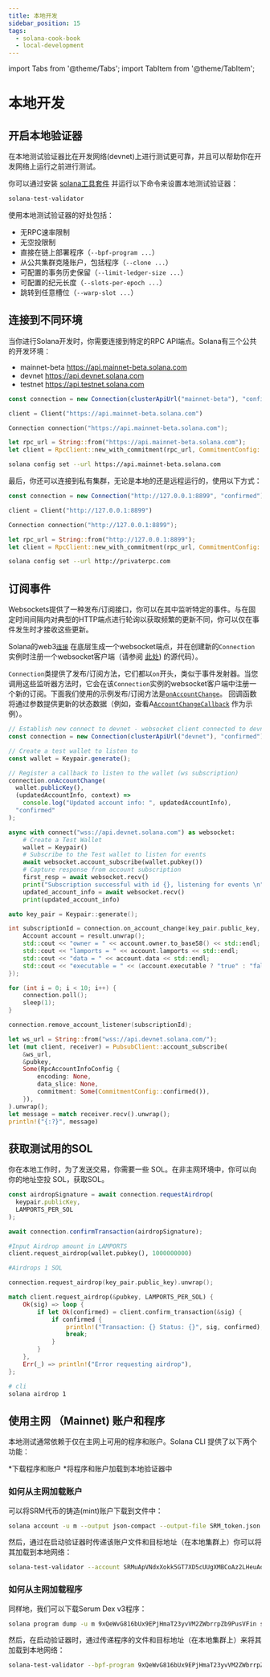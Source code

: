 ```yaml
---
title: 本地开发
sidebar_position: 15
tags:
  - solana-cook-book
  - local-development
---
```

import Tabs from '@theme/Tabs';
import TabItem from '@theme/TabItem';

# 本地开发

## 开启本地验证器

在本地测试验证器比在开发网络(devnet)上进行测试更可靠，并且可以帮助你在开发网络上运行之前进行测试。

你可以通过安装 [solana工具套件](../getting-started/installation.md#install-cli)
并运行以下命令来设置本地测试验证器：

```bash
solana-test-validator
```

使用本地测试验证器的好处包括：

- 无RPC速率限制
- 无空投限制
- 直接在链上部署程序（`--bpf-program ...`）
- 从公共集群克隆账户，包括程序（`--clone ...`）
- 可配置的事务历史保留（`--limit-ledger-size ...`）
- 可配置的纪元长度（`--slots-per-epoch ...`）
- 跳转到任意槽位（`--warp-slot ...`）

## 连接到不同环境

当你进行Solana开发时，你需要连接到特定的RPC API端点。Solana有三个公共的开发环境：
- mainnet-beta https://api.mainnet-beta.solana.com
- devnet https://api.devnet.solana.com
- testnet https://api.testnet.solana.com

<Tabs>
<TabItem value="typescript" label="typescript">


```ts
const connection = new Connection(clusterApiUrl("mainnet-beta"), "confirmed");
```

</TabItem>
<TabItem value="py" label="Python">

```python
client = Client("https://api.mainnet-beta.solana.com")
```

</TabItem>
<TabItem value="cpp" label="cpp">


```cpp
Connection connection("https://api.mainnet-beta.solana.com");
```

</TabItem>
<TabItem value="rust" label="rust">

```rust
let rpc_url = String::from("https://api.mainnet-beta.solana.com");
let client = RpcClient::new_with_commitment(rpc_url, CommitmentConfig::confirmed());
```

</TabItem>
<TabItem value="bash" label="bash">

```bash
solana config set --url https://api.mainnet-beta.solana.com
```

</TabItem>
</Tabs>


最后，你还可以连接到私有集群，无论是本地的还是远程运行的，使用以下方式：

<Tabs>
<TabItem value="typescript" label="typescript">


```ts
const connection = new Connection("http://127.0.0.1:8899", "confirmed");
```

</TabItem>
<TabItem value="py" label="Python">

```python
client = Client("http://127.0.0.1:8899")
```

</TabItem>
<TabItem value="cpp" label="cpp">


```cpp
Connection connection("http://127.0.0.1:8899");
```

</TabItem>
<TabItem value="rust" label="rust">

```rust
let rpc_url = String::from("http://127.0.0.1:8899");
let client = RpcClient::new_with_commitment(rpc_url, CommitmentConfig::confirmed());
```

</TabItem>
<TabItem value="bash" label="bash">

```bash
solana config set --url http://privaterpc.com
```

</TabItem>
</Tabs>

## 订阅事件

Websockets提供了一种发布/订阅接口，你可以在其中监听特定的事件。与在固定时间间隔内对典型的HTTP端点进行轮询以获取频繁的更新不同，你可以仅在事件发生时才接收这些更新。

Solana的web3[`连接`](https://solana-labs.github.io/solana-web3.js/classes/Connection.html) 在底层生成一个websocket端点，并在创建新的`Connection`实例时注册一个websocket客户端（请参阅 [此处](https://github.com/solana-labs/solana-web3.js/blob/45923ca00e4cc1ed079d8e55ecbee83e5b4dc174/src/connection.ts#L2100)) 的源代码）。

`Connection`类提供了发布/订阅方法，它们都以`on`开头，类似于事件发射器。当您调用这些监听器方法时，它会在该`Connection`实例的websocket客户端中注册一个新的订阅。下面我们使用的示例发布/订阅方法是[`onAccountChange`](https://solana-labs.github.io/solana-web3.js/classes/Connection.html#onAccountChange)。 回调函数将通过参数提供更新的状态数据（例如，查看A[`AccountChangeCallback`](https://solana-labs.github.io/solana-web3.js/modules.html#AccountChangeCallback) 作为示例）。


<Tabs>
<TabItem value="typescript" label="typescript">

```ts
// Establish new connect to devnet - websocket client connected to devnet will also be registered here
const connection = new Connection(clusterApiUrl("devnet"), "confirmed");

// Create a test wallet to listen to
const wallet = Keypair.generate();

// Register a callback to listen to the wallet (ws subscription)
connection.onAccountChange(
  wallet.publicKey(),
  (updatedAccountInfo, context) =>
    console.log("Updated account info: ", updatedAccountInfo),
  "confirmed"
);
```

</TabItem>
<TabItem value="py" label="Python">

```python
async with connect("wss://api.devnet.solana.com") as websocket:
    # Create a Test Wallet
    wallet = Keypair()
    # Subscribe to the Test wallet to listen for events
    await websocket.account_subscribe(wallet.pubkey())
    # Capture response from account subscription
    first_resp = await websocket.recv()
    print("Subscription successful with id {}, listening for events \n".format(first_resp.result))
    updated_account_info = await websocket.recv()
    print(updated_account_info)
```

</TabItem>
<TabItem value="cpp" label="cpp">

```cpp
auto key_pair = Keypair::generate();

int subscriptionId = connection.on_account_change(key_pair.public_key, [&](Result<Account> result) {
    Account account = result.unwrap();
    std::cout << "owner = " << account.owner.to_base58() << std::endl;
    std::cout << "lamports = " << account.lamports << std::endl;
    std::cout << "data = " << account.data << std::endl;
    std::cout << "executable = " << (account.executable ? "true" : "false") << std::endl;
});

for (int i = 0; i < 10; i++) {
    connection.poll();
    sleep(1);
}

connection.remove_account_listener(subscriptionId);
```

</TabItem>
<TabItem value="rust" label="rust">

```rust
let ws_url = String::from("wss://api.devnet.solana.com/");
let (mut client, receiver) = PubsubClient::account_subscribe(
    &ws_url,
    &pubkey,
    Some(RpcAccountInfoConfig {
        encoding: None,
        data_slice: None,
        commitment: Some(CommitmentConfig::confirmed()),
    }),
).unwrap();
let message = match receiver.recv().unwrap();
println!("{:?}", message)
```

</TabItem>
</Tabs>


## 获取测试用的SOL

你在本地工作时，为了发送交易，你需要一些 SOL。在非主网环境中，你可以向你的地址空投 SOL，获取SOL。

<Tabs>
<TabItem value="typescript" label="typescript">

```ts
const airdropSignature = await connection.requestAirdrop(
  keypair.publicKey,
  LAMPORTS_PER_SOL
);

await connection.confirmTransaction(airdropSignature);
```
</TabItem>
<TabItem value="py" label="Python">

```python
#Input Airdrop amount in LAMPORTS
client.request_airdrop(wallet.pubkey(), 1000000000)

#Airdrops 1 SOL
```

</TabItem>
<TabItem value="cpp" label="cpp">

```cpp
connection.request_airdrop(key_pair.public_key).unwrap();
```

</TabItem>
<TabItem value="rust" label="rust">

```rust
match client.request_airdrop(&pubkey, LAMPORTS_PER_SOL) {
    Ok(sig) => loop {
        if let Ok(confirmed) = client.confirm_transaction(&sig) {
            if confirmed {
                println!("Transaction: {} Status: {}", sig, confirmed);
                break;
            }
        }
    },
    Err(_) => println!("Error requesting airdrop"),
};
```

</TabItem>
<TabItem value="bash" label="bash">

```bash
# cli
solana airdrop 1
```

</TabItem>
</Tabs>

## 使用主网 （Mainnet) 账户和程序

本地测试通常依赖于仅在主网上可用的程序和账户。Solana CLI 提供了以下两个功能：

*下载程序和账户
*将程序和账户加载到本地验证器中


### 如何从主网加载账户

可以将SRM代币的铸造(mint)账户下载到文件中：


```bash
solana account -u m --output json-compact --output-file SRM_token.json SRMuApVNdxXokk5GT7XD5cUUgXMBCoAz2LHeuAoKWRt
```

然后，通过在启动验证器时传递该账户文件和目标地址（在本地集群上）你可以将其加载到本地网络：


```bash
solana-test-validator --account SRMuApVNdxXokk5GT7XD5cUUgXMBCoAz2LHeuAoKWRt SRM_token.json --reset
```

### 如何从主网加载程序

同样地，我们可以下载Serum Dex v3程序：


```bash
solana program dump -u m 9xQeWvG816bUx9EPjHmaT23yvVM2ZWbrrpZb9PusVFin serum_dex_v3.so
```

然后，在启动验证器时，通过传递程序的文件和目标地址（在本地集群上）来将其加载到本地网络：


```bash
solana-test-validator --bpf-program 9xQeWvG816bUx9EPjHmaT23yvVM2ZWbrrpZb9PusVFin serum_dex_v3.so --reset
```
